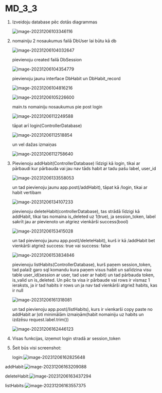 # MD_3_3

1. Izveidoju database pēc dotās diagrammas 

   ![image-20231206103346116](C:\Users\xnzza\Desktop\prak_uzd_2\Tasks_Rolands_Safonovs\fullstack_3\report_img\image-20231206103346116.png)

2. nomainiju 2 nosaukumus failā DbUser lai būtu kā db

   ![image-20231206104032647](C:\Users\xnzza\AppData\Roaming\Typora\typora-user-images\image-20231206104032647.png)

   pievienoju created failā DbSession

   ![image-20231206104354779](C:\Users\xnzza\AppData\Roaming\Typora\typora-user-images\image-20231206104354779.png)

   pievienoju jaunu interface DbHabit un DbHabit_record

   ![image-20231206104816216](C:\Users\xnzza\AppData\Roaming\Typora\typora-user-images\image-20231206104816216.png)

   ![image-20231206105226600](C:\Users\xnzza\AppData\Roaming\Typora\typora-user-images\image-20231206105226600.png)

   

   main.ts nomainiju nosaukumus pie post login

   ![image-20231206112249588](C:\Users\xnzza\AppData\Roaming\Typora\typora-user-images\image-20231206112249588.png)

   tāpat arī login(ControllerDatabase)

   ![image-20231206112518854](C:\Users\xnzza\AppData\Roaming\Typora\typora-user-images\image-20231206112518854.png)

   un vel dažas izmaiņas

   ![image-20231206112758640](C:\Users\xnzza\AppData\Roaming\Typora\typora-user-images\image-20231206112758640.png)

3. Pievienoju addHabit(ControllerDatabase) līdzigi kā login, tikai ar pārbaudi kur pārbauda vai jau nav tāds habit ar tadu pašu label, user_id

   ![image-20231206133558053](C:\Users\xnzza\AppData\Roaming\Typora\typora-user-images\image-20231206133558053.png)

   un tad pievienoju jaunu app.post(/addHabit), tāpat kā /login, tikai ar habit vertibam

   ![image-20231206134107233](C:\Users\xnzza\AppData\Roaming\Typora\typora-user-images\image-20231206134107233.png)

   pievienoju deleteHabit(controllerDatabase), tas strādā līdzigi kā addHabit, tikai tas nomaina is_deleted uz 1(true), ja session_token, label sakrīt jau ar pievienoto un atgriez vienkārši success(bool)

   ![image-20231206153415028](C:\Users\xnzza\AppData\Roaming\Typora\typora-user-images\image-20231206153415028.png)

   un tad pievienoju jaunu app.post(/deleteHabit), kurš ir kā /addHabit bet vienkārši atgriež success: true vai success: false 

   ![image-20231206153834846](C:\Users\xnzza\AppData\Roaming\Typora\typora-user-images\image-20231206153834846.png)

   pievienoju listHabits(ControllerDatabase), kurš paņem session_token, tad palaiž garo sql komandu kura paņem visus habit un salīdzina visu table user_id(session ar user, tad user ar habit) un tad pārbauda token, is_valid un is_deleted. Un pēc ta visa ir pārbaude vai rows ir vismaz 1 ieraksts, ja ir tad habits ir rows un ja nav tad vienkārši atgriež habits, kas ir null

   ![image-20231206161318081](C:\Users\xnzza\AppData\Roaming\Typora\typora-user-images\image-20231206161318081.png)

   un tad pievienoju app.post(/listHabits), kurs ir vienkarši copy paste no addHabit ar ļoti minimālām izmaiņām(habit nomainiju uz habits un izdzēsu request.label.trim())

   ![image-20231206162446123](C:\Users\xnzza\AppData\Roaming\Typora\typora-user-images\image-20231206162446123.png)

4. Visas funkcijas, izņemot login stradā ar session_token

5. Šeit būs visi screenshot:

   login:![image-20231206162825648](C:\Users\xnzza\AppData\Roaming\Typora\typora-user-images\image-20231206162825648.png)

addHabit:![image-20231206163209088](C:\Users\xnzza\AppData\Roaming\Typora\typora-user-images\image-20231206163209088.png)

deleteHabit:![image-20231206163437294](C:\Users\xnzza\AppData\Roaming\Typora\typora-user-images\image-20231206163437294.png)

listHabits:![image-20231206163557375](C:\Users\xnzza\AppData\Roaming\Typora\typora-user-images\image-20231206163557375.png)